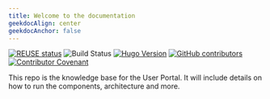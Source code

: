 ```yaml
---
title: Welcome to the documentation
geekdocAlign: center
geekdocAnchor: false
---
```


<!--
SPDX-FileCopyrightText: 2024 PNED G.I.E.

SPDX-License-Identifier: CC-BY-4.0
-->

<!-- markdownlint-capture -->
<!-- markdownlint-disable MD033 -->

[![REUSE status](https://api.reuse.software/badge/github.com/GenomicDataInfrastructure/gdi-userportal-docs)](https://api.reuse.software/info/github.com/GenomicDataInfrastructure/gdi-userportal-docs)
![Build Status](https://github.com/GenomicDataInfrastructure/gdi-userportal-docs/actions/workflows/hugo.yml/badge.svg)
[![Hugo Version](https://img.shields.io/badge/hugo-0.114-blue.svg)](https://gohugo.io)
[![GitHub contributors](https://img.shields.io/github/contributors/GenomicDataInfrastructure/gdi-userportal-docs)](https://github.com/GenomicDataInfrastructure/gdi-userportal-docs/graphs/contributors)
[![Contributor Covenant](https://img.shields.io/badge/Contributor%20Covenant-2.1-4baaaa.svg)](code_of_conduct.md)

<!-- markdownlint-restore -->

This repo is the knowledge base for the User Portal. It will include details on how to run the components, architecture and more.

